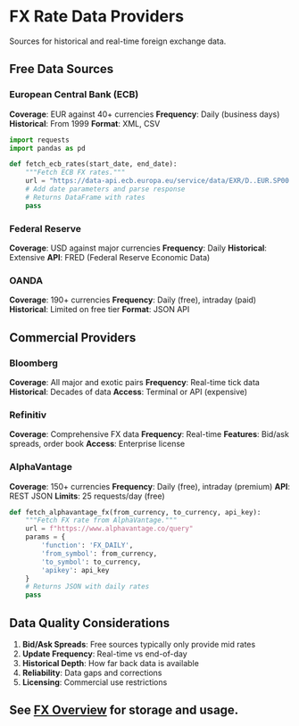 # FX Rate Data Providers

Sources for historical and real-time foreign exchange data.

## Free Data Sources

### European Central Bank (ECB)

**Coverage**: EUR against 40+ currencies
**Frequency**: Daily (business days)
**Historical**: From 1999
**Format**: XML, CSV

```python
import requests
import pandas as pd

def fetch_ecb_rates(start_date, end_date):
    """Fetch ECB FX rates."""
    url = "https://data-api.ecb.europa.eu/service/data/EXR/D..EUR.SP00.A"
    # Add date parameters and parse response
    # Returns DataFrame with rates
    pass
```

### Federal Reserve

**Coverage**: USD against major currencies
**Frequency**: Daily
**Historical**: Extensive
**API**: FRED (Federal Reserve Economic Data)

### OANDA

**Coverage**: 190+ currencies
**Frequency**: Daily (free), intraday (paid)
**Historical**: Limited on free tier
**Format**: JSON API

## Commercial Providers

### Bloomberg

**Coverage**: All major and exotic pairs
**Frequency**: Real-time tick data
**Historical**: Decades of data
**Access**: Terminal or API (expensive)

### Refinitiv

**Coverage**: Comprehensive FX data
**Frequency**: Real-time
**Features**: Bid/ask spreads, order book
**Access**: Enterprise license

### AlphaVantage

**Coverage**: 150+ currencies
**Frequency**: Daily (free), intraday (premium)
**API**: REST JSON
**Limits**: 25 requests/day (free)

```python
def fetch_alphavantage_fx(from_currency, to_currency, api_key):
    """Fetch FX rate from AlphaVantage."""
    url = f"https://www.alphavantage.co/query"
    params = {
        'function': 'FX_DAILY',
        'from_symbol': from_currency,
        'to_symbol': to_currency,
        'apikey': api_key
    }
    # Returns JSON with daily rates
    pass
```

## Data Quality Considerations

1. **Bid/Ask Spreads**: Free sources typically only provide mid rates
2. **Update Frequency**: Real-time vs end-of-day
3. **Historical Depth**: How far back data is available
4. **Reliability**: Data gaps and corrections
5. **Licensing**: Commercial use restrictions

## See [FX Overview](overview.md) for storage and usage.
